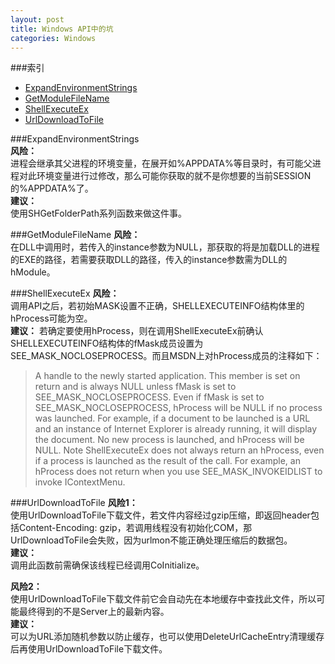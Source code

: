```yaml
---
layout: post
title: Windows API中的坑
categories: Windows
---
```


###索引
* [ExpandEnvironmentStrings](#toc_1)  
* [GetModuleFileName](#toc_2)  
* [ShellExecuteEx](#toc_3)  
* [UrlDownloadToFile](#toc_4)  

###ExpandEnvironmentStrings  
**风险：**  
进程会继承其父进程的环境变量，在展开如%APPDATA%等目录时，有可能父进程对此环境变量进行过修改，那么可能你获取的就不是你想要的当前SESSION的%APPDATA%了。  
**建议：**  
使用SHGetFolderPath系列函数来做这件事。

###GetModuleFileName
**风险：**  
在DLL中调用时，若传入的instance参数为NULL，那获取的将是加载DLL的进程的EXE的路径，若需要获取DLL的路径，传入的instance参数需为DLL的hModule。

###ShellExecuteEx
**风险：**  
调用API之后，若初始MASK设置不正确，SHELLEXECUTEINFO结构体里的hProcess可能为空。  
**建议：**
若确定要使用hProcess，则在调用ShellExecuteEx前确认SHELLEXECUTEINFO结构体的fMask成员设置为SEE_MASK_NOCLOSEPROCESS。而且MSDN上对hProcess成员的注释如下：  
> A handle to the newly started application. This member is set on return and is always NULL unless fMask is set to SEE_MASK_NOCLOSEPROCESS. Even if fMask is set to SEE_MASK_NOCLOSEPROCESS, hProcess will be NULL if no process was launched. For example, if a document to be launched is a URL and an instance of Internet Explorer is already running, it will display the document. No new process is launched, and hProcess will be NULL.
> Note   ShellExecuteEx does not always return an hProcess, even if a process is launched as the result of the call. For example, an hProcess does not return when you use SEE_MASK_INVOKEIDLIST to invoke IContextMenu.

###UrlDownloadToFile
**风险1：**  
使用UrlDownloadToFile下载文件，若文件内容经过gzip压缩，即返回header包括Content-Encoding: gzip，若调用线程没有初始化COM，那UrlDownloadToFile会失败，因为urlmon不能正确处理压缩后的数据包。  
**建议：**  
调用此函数前需确保该线程已经调用CoInitialize。   

**风险2：**  
使用UrlDownloadToFile下载文件前它会自动先在本地缓存中查找此文件，所以可能最终得到的不是Server上的最新内容。  
**建议：**  
可以为URL添加随机参数以防止缓存，也可以使用DeleteUrlCacheEntry清理缓存后再使用UrlDownloadToFile下载文件。
